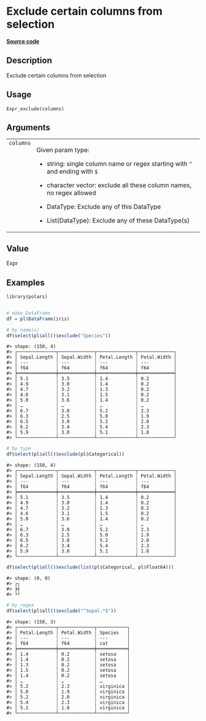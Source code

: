 

# Exclude certain columns from selection

[**Source code**](https://github.com/pola-rs/r-polars/tree/main/R/expr__expr.R#L1067)

## Description

Exclude certain columns from selection

## Usage

<pre><code class='language-R'>Expr_exclude(columns)
</code></pre>

## Arguments

<table>
<tr>
<td style="white-space: nowrap; font-family: monospace; vertical-align: top">
<code id="Expr_exclude_:_columns">columns</code>
</td>
<td>

Given param type:

<ul>
<li>

string: single column name or regex starting with <code>^</code> and
ending with <code>$</code>

</li>
<li>

character vector: exclude all these column names, no regex allowed

</li>
<li>

DataType: Exclude any of this DataType

</li>
<li>

List(DataType): Exclude any of these DataType(s)

</li>
</ul>
</td>
</tr>
</table>

## Value

Expr

## Examples

``` r
library(polars)


# make DataFrame
df = pl$DataFrame(iris)

# by name(s)
df$select(pl$all()$exclude("Species"))
```

    #> shape: (150, 4)
    #> ┌──────────────┬─────────────┬──────────────┬─────────────┐
    #> │ Sepal.Length ┆ Sepal.Width ┆ Petal.Length ┆ Petal.Width │
    #> │ ---          ┆ ---         ┆ ---          ┆ ---         │
    #> │ f64          ┆ f64         ┆ f64          ┆ f64         │
    #> ╞══════════════╪═════════════╪══════════════╪═════════════╡
    #> │ 5.1          ┆ 3.5         ┆ 1.4          ┆ 0.2         │
    #> │ 4.9          ┆ 3.0         ┆ 1.4          ┆ 0.2         │
    #> │ 4.7          ┆ 3.2         ┆ 1.3          ┆ 0.2         │
    #> │ 4.6          ┆ 3.1         ┆ 1.5          ┆ 0.2         │
    #> │ 5.0          ┆ 3.6         ┆ 1.4          ┆ 0.2         │
    #> │ …            ┆ …           ┆ …            ┆ …           │
    #> │ 6.7          ┆ 3.0         ┆ 5.2          ┆ 2.3         │
    #> │ 6.3          ┆ 2.5         ┆ 5.0          ┆ 1.9         │
    #> │ 6.5          ┆ 3.0         ┆ 5.2          ┆ 2.0         │
    #> │ 6.2          ┆ 3.4         ┆ 5.4          ┆ 2.3         │
    #> │ 5.9          ┆ 3.0         ┆ 5.1          ┆ 1.8         │
    #> └──────────────┴─────────────┴──────────────┴─────────────┘

``` r
# by type
df$select(pl$all()$exclude(pl$Categorical))
```

    #> shape: (150, 4)
    #> ┌──────────────┬─────────────┬──────────────┬─────────────┐
    #> │ Sepal.Length ┆ Sepal.Width ┆ Petal.Length ┆ Petal.Width │
    #> │ ---          ┆ ---         ┆ ---          ┆ ---         │
    #> │ f64          ┆ f64         ┆ f64          ┆ f64         │
    #> ╞══════════════╪═════════════╪══════════════╪═════════════╡
    #> │ 5.1          ┆ 3.5         ┆ 1.4          ┆ 0.2         │
    #> │ 4.9          ┆ 3.0         ┆ 1.4          ┆ 0.2         │
    #> │ 4.7          ┆ 3.2         ┆ 1.3          ┆ 0.2         │
    #> │ 4.6          ┆ 3.1         ┆ 1.5          ┆ 0.2         │
    #> │ 5.0          ┆ 3.6         ┆ 1.4          ┆ 0.2         │
    #> │ …            ┆ …           ┆ …            ┆ …           │
    #> │ 6.7          ┆ 3.0         ┆ 5.2          ┆ 2.3         │
    #> │ 6.3          ┆ 2.5         ┆ 5.0          ┆ 1.9         │
    #> │ 6.5          ┆ 3.0         ┆ 5.2          ┆ 2.0         │
    #> │ 6.2          ┆ 3.4         ┆ 5.4          ┆ 2.3         │
    #> │ 5.9          ┆ 3.0         ┆ 5.1          ┆ 1.8         │
    #> └──────────────┴─────────────┴──────────────┴─────────────┘

``` r
df$select(pl$all()$exclude(list(pl$Categorical, pl$Float64)))
```

    #> shape: (0, 0)
    #> ┌┐
    #> ╞╡
    #> └┘

``` r
# by regex
df$select(pl$all()$exclude("^Sepal.*$"))
```

    #> shape: (150, 3)
    #> ┌──────────────┬─────────────┬───────────┐
    #> │ Petal.Length ┆ Petal.Width ┆ Species   │
    #> │ ---          ┆ ---         ┆ ---       │
    #> │ f64          ┆ f64         ┆ cat       │
    #> ╞══════════════╪═════════════╪═══════════╡
    #> │ 1.4          ┆ 0.2         ┆ setosa    │
    #> │ 1.4          ┆ 0.2         ┆ setosa    │
    #> │ 1.3          ┆ 0.2         ┆ setosa    │
    #> │ 1.5          ┆ 0.2         ┆ setosa    │
    #> │ 1.4          ┆ 0.2         ┆ setosa    │
    #> │ …            ┆ …           ┆ …         │
    #> │ 5.2          ┆ 2.3         ┆ virginica │
    #> │ 5.0          ┆ 1.9         ┆ virginica │
    #> │ 5.2          ┆ 2.0         ┆ virginica │
    #> │ 5.4          ┆ 2.3         ┆ virginica │
    #> │ 5.1          ┆ 1.8         ┆ virginica │
    #> └──────────────┴─────────────┴───────────┘
